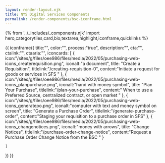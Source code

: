 ```yaml
---
layout: render-layout.njk
title: NYS Digital Services Components
permalink: /render-components/bsc-iconframe.html
---
```

{% from '../_includes/_components.njk' import hero,categorytiles,card,bio,textarea,highlight,iconframe,quicklinks  %}

{{ iconframe({
    title:"",
    color:"",
    process:"true",
    description:"",
    cta:"",
    ctalink:"",
    ctaaria:"",
    iconcards: [
        {
            icon:"/sites/g/files/oee986/files/media/2022/05/purchasing-web-icons_createrequisition.png",
            iconalt:"a document",
            title: "Create a Requisition",
            titlelink:"/creating-requisition-0",
            content:"Initiate a request for goods or services in SFS "
        },
        {
            icon:"/sites/g/files/oee986/files/media/2022/05/purchasing-web-icons_planpurchase.png",
            iconalt:"hand with money symbol",
            title: "Plan Your Purchase",
            titlelink:"/plan-your-purchase",
            content:" When to use a Preferred Source, centralized contract, or open market "
        },
        {
            icon:"/sites/g/files/oee986/files/media/2022/05/purchasing-web-icons_generatepo.png",
            iconalt:"computer with text and money symbol on screen",
            title: "Generate a Purchase Order",
            titlelink:"/generate-purchase-order",
            content:"Staging your requisition to a purchase order in SFS"
        },
        {
            icon:"/sites/g/files/oee986/files/media/2022/05/purchasing-web-icons_changenotices.png",
            iconalt:"money with arrows",
            title: "Change Notices",
            titlelink:"/purchase-order-change-notice",
            content:"Request a Purchase Order Change Notice from the BSC "
        }

    ]
})
}}


